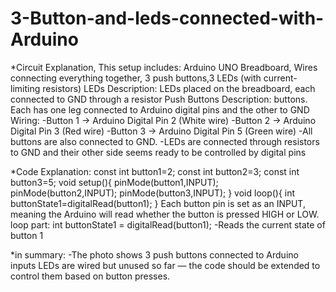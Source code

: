 # 3-Button-and-leds-connected-with-Arduino

*Circuit Explanation, This setup includes:
Arduino UNO
Breadboard, Wires connecting everything together, 3 push buttons,3 LEDs (with current-limiting resistors)
LEDs Description: LEDs placed on the breadboard, each connected to GND through a resistor 
Push Buttons Description:  buttons. Each has one leg connected to Arduino digital pins and the other to GND
Wiring:
-Button 1 → Arduino Digital Pin 2 (White wire)
-Button 2 → Arduino Digital Pin 3 (Red wire)
-Button 3 → Arduino Digital Pin 5 (Green wire)
-All buttons are also connected to GND.
-LEDs are connected through resistors to GND and their other side seems ready to be controlled by digital pins 

*Code Explanation:
const int button1=2;
const int button2=3;
const int button3=5;
void setup(){
  pinMode(button1,INPUT);
   pinMode(button2,INPUT);
   pinMode(button3,INPUT);
}
void loop(){
  int buttonState1=digitalRead(button1);
}
Each button pin is set as an INPUT, meaning the Arduino will read whether the button is pressed HIGH or LOW.
loop part:
int buttonState1 = digitalRead(button1);
-Reads the current state of button 1

*in summary:
-The photo shows 3 push buttons connected to Arduino inputs
LEDs are wired but unused so far — the code should be extended to control them based on button presses.
